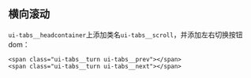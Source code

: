 ## 横向滚动

`ui-tabs__headcontainer`上添加类名`ui-tabs__scroll`，并添加左右切换按钮dom：

```
<span class="ui-tabs__turn ui-tabs__prev"></span>
<span class="ui-tabs__turn ui-tabs__next"></span>

```

